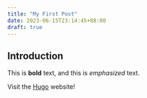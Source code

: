 ```yaml
---
title: "My First Post"
date: 2023-06-15T23:14:45+08:00
draft: true
---
```

## Introduction

This is **bold** text, and this is *emphasized* text.

Visit the [Hugo](https://gohugo.io) website!
